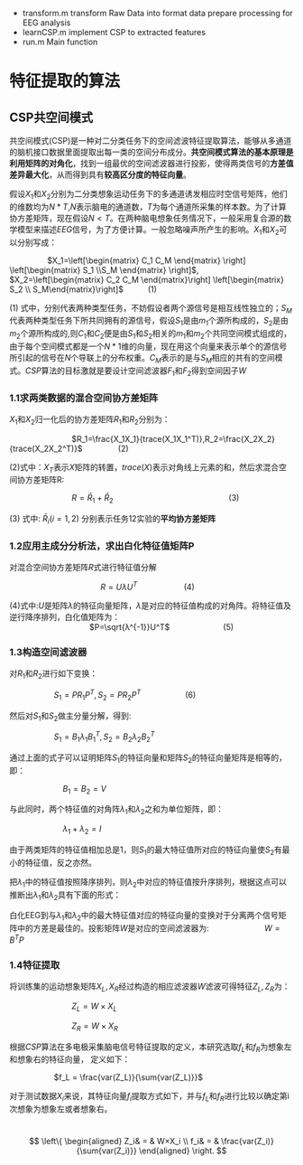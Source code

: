 - transform.m  transform Raw Data into format data prepare processing for EEG analysis
- learnCSP.m implement CSP to extracted features
- run.m  Main function


# 特征提取的算法

## CSP共空间模式

共空间模式(CSP)是一种对二分类任务下的空间滤波特征提取算法，能够从多通道的脑机接口数据里面提取出每一类的空间分布成分。**共空间模式算法的基本原理是利用矩阵的对角化**，找到一组最优的空间滤波器进行投影，使得两类信号的**方差值差异最大化**，从而得到具有**较高区分度的特征向量**。

  假设$X_1$和$X_2$分别为二分类想象运动任务下的多通道诱发相应时空信号矩阵，他们的维数均为$N*T$,*N*表示脑电的通道数，$T$为每个通道所采集的样本数。为了计算协方差矩阵，现在假设$N<T$。在两种脑电想象任务情况下，一般采用复合源的数学模型来描述$EEG$信号，为了方便计算。一般忽略噪声所产生的影响。$X_1$和$X_2$可以分别写成：

  &nbsp;&nbsp;&nbsp;&nbsp;&nbsp;&nbsp;&nbsp;&nbsp; &nbsp;&nbsp;&nbsp;&nbsp;&nbsp;&nbsp;&nbsp;&nbsp;$X_1=\left[\begin{matrix} C_1 C_M \end{matrix} \right] \left[\begin{matrix} S_1 \\S_M \end{matrix} \right]$, $X_2=\left[\begin{matrix} C_2 C_M \end{matrix}\right] \left[\begin{matrix} S_2 \\ S_M\end{matrix}\right]$ &nbsp;&nbsp;&nbsp;&nbsp;&nbsp;&nbsp;&nbsp;&nbsp;&nbsp; (1)



  $(1)$ 式中，分别代表两种类型任务，不妨假设者两个源信号是相互线性独立的；$S_M$代表两种类型任务下所共同拥有的源信号，假设$S_1$是由$m_1$个源所构成的，$S_2$是由$m_2$个源所构成的,则$C_1$和$C_2$便是由$S_1$和$S_2$相关的$m_1$和$m_2$个共同空间模式组成的，由于每个空间模式都是一个$N*1$维的向量，现在用这个向量来表示单个的源信号所引起的信号在$N$个导联上的分布权重。$C_M$表示的是与$S_M$相应的共有的空间模式。$CSP$算法的目标激就是要设计空间滤波器$F_1$和$F_2$得到空间因子$W$

  ###  1.1求两类数据的混合空间协方差矩阵
  $X_1$和$X_2$归一化后的协方差矩阵$R_1$和$R_2$分别为：

  &nbsp;&nbsp;&nbsp;&nbsp;&nbsp;&nbsp;&nbsp;&nbsp;&nbsp;&nbsp;&nbsp;&nbsp;&nbsp;&nbsp;&nbsp;&nbsp;&nbsp;&nbsp;&nbsp;&nbsp;&nbsp;&nbsp;&nbsp;&nbsp;&nbsp;&nbsp;&nbsp;&nbsp;$R_1=\frac{X_1X_1}{trace(X_1X_1^T)},R_2=\frac{X_2X_2}{trace(X_2X_2^T)}$&nbsp;&nbsp;&nbsp;&nbsp;&nbsp;&nbsp;&nbsp;&nbsp;&nbsp;&nbsp;&nbsp;&nbsp;&nbsp;&nbsp;&nbsp;&nbsp;$(2)$

  $(2)$式中：$X_T$表示$X$矩阵的转置，$trace(X)$表示对角线上元素的和，然后求混合空间协方差矩阵R:

  &nbsp;&nbsp;&nbsp;&nbsp;&nbsp;&nbsp;&nbsp;&nbsp;&nbsp;&nbsp;&nbsp;&nbsp;&nbsp;&nbsp;&nbsp;&nbsp;&nbsp;&nbsp;&nbsp;&nbsp;&nbsp;&nbsp;&nbsp;&nbsp;&nbsp;&nbsp;&nbsp;&nbsp;$R=\bar{R}_1+\bar{R}_2$&nbsp;&nbsp;&nbsp;&nbsp;&nbsp;&nbsp;&nbsp;&nbsp;&nbsp;&nbsp;&nbsp;&nbsp;&nbsp;&nbsp;&nbsp;&nbsp;&nbsp;&nbsp;&nbsp;&nbsp;&nbsp;&nbsp;&nbsp;&nbsp;&nbsp;&nbsp;&nbsp;&nbsp;&nbsp;&nbsp;&nbsp;&nbsp;&nbsp;&nbsp;&nbsp;&nbsp;&nbsp;&nbsp;&nbsp;&nbsp;&nbsp;&nbsp;&nbsp;&nbsp;&nbsp;&nbsp;&nbsp;&nbsp;&nbsp;&nbsp;&nbsp;&nbsp;$(3)$

$(3)$ 式中: $\bar{R}_i(i=1,2)$ 分别表示任务12实验的**平均协方差矩阵**

### 1.2应用主成分分析法，求出白化特征值矩阵P

对混合空间协方差矩阵$R$式进行特征值分解

&nbsp;&nbsp;&nbsp;&nbsp;&nbsp;&nbsp;&nbsp;&nbsp;&nbsp;&nbsp;&nbsp;&nbsp;&nbsp;&nbsp;&nbsp;&nbsp;&nbsp;&nbsp;&nbsp;&nbsp;&nbsp;&nbsp;&nbsp;&nbsp;&nbsp;&nbsp;&nbsp;&nbsp;&nbsp;&nbsp;&nbsp;&nbsp;&nbsp;&nbsp;&nbsp;&nbsp;&nbsp;&nbsp;&nbsp;&nbsp; $R=UλU^T$ &nbsp;&nbsp;&nbsp;&nbsp;&nbsp;&nbsp;&nbsp;&nbsp;&nbsp;&nbsp;&nbsp;&nbsp;&nbsp;&nbsp;&nbsp;&nbsp;&nbsp;&nbsp;&nbsp;&nbsp;$(4)$

$(4)$式中:$U$是矩阵$λ$的特征向量矩阵，$λ$是对应的特征值构成的对角阵。将特征值及逆行降序排列，白化值矩阵为：
&nbsp;&nbsp;&nbsp;&nbsp;&nbsp;&nbsp;&nbsp;&nbsp;&nbsp;&nbsp;&nbsp;&nbsp;&nbsp;&nbsp;&nbsp;&nbsp;&nbsp;&nbsp;&nbsp;&nbsp;&nbsp;&nbsp;&nbsp;&nbsp;&nbsp;&nbsp;&nbsp;&nbsp;&nbsp;&nbsp;&nbsp;&nbsp;&nbsp;&nbsp;&nbsp;&nbsp;$P=\sqrt{λ^{-1}}U^T$&nbsp;&nbsp;&nbsp;&nbsp;&nbsp;&nbsp;&nbsp;&nbsp;&nbsp;&nbsp;&nbsp;&nbsp;&nbsp;&nbsp;&nbsp;&nbsp;&nbsp;&nbsp;&nbsp;&nbsp;&nbsp;&nbsp;&nbsp;&nbsp;$(5)$

### 1.3构造空间滤波器

对$R_1$和$R_2$进行如下变换：

&nbsp;&nbsp;&nbsp;&nbsp;&nbsp;&nbsp;&nbsp;&nbsp;&nbsp;&nbsp;&nbsp;&nbsp;&nbsp;&nbsp;&nbsp;&nbsp;&nbsp;&nbsp;&nbsp;&nbsp;$S_1=PR_1P^T,S_2=PR_2P^T$&nbsp;&nbsp;&nbsp;&nbsp;&nbsp;&nbsp;&nbsp;&nbsp;&nbsp;&nbsp;&nbsp;&nbsp;&nbsp;&nbsp;&nbsp;&nbsp;&nbsp;&nbsp;&nbsp;&nbsp;$(6)$

然后对$S_1$和$S_2$做主分量分解，得到:

&nbsp;&nbsp;&nbsp;&nbsp;&nbsp;&nbsp;&nbsp;&nbsp;&nbsp;&nbsp;&nbsp;&nbsp;&nbsp;&nbsp;&nbsp;&nbsp;&nbsp;&nbsp;&nbsp;&nbsp;$S_1=B_1λ_1B_1^T,S_2=B_2λ_2B_2^T$

通过上面的式子可以证明矩阵$S_1$的特征向量和矩阵$S_2$的特征向量矩阵是相等的，即：

&nbsp;&nbsp;&nbsp;&nbsp;&nbsp;&nbsp;&nbsp;&nbsp;&nbsp;&nbsp;&nbsp;&nbsp;&nbsp;&nbsp;&nbsp;&nbsp;&nbsp;&nbsp;&nbsp;&nbsp;&nbsp;&nbsp;&nbsp;&nbsp;$B_1=B_2=V$&nbsp;&nbsp;&nbsp;&nbsp;&nbsp;&nbsp;&nbsp;&nbsp;&nbsp;&nbsp;&nbsp;&nbsp;&nbsp;&nbsp;&nbsp;&nbsp;&nbsp;&nbsp;&nbsp;&nbsp;

与此同时，两个特征值的对角阵$λ_1$和$λ_2$之和为单位矩阵，即：

&nbsp;&nbsp;&nbsp;&nbsp;&nbsp;&nbsp;&nbsp;&nbsp;&nbsp;&nbsp;&nbsp;&nbsp;&nbsp;&nbsp;&nbsp;&nbsp;&nbsp;&nbsp;&nbsp;&nbsp;&nbsp;&nbsp;&nbsp;&nbsp;$λ_1+λ_2=I$

由于两类矩阵的特征值相加总是1，则$S_1$的最大特征值所对应的特征向量使$S_2$有最小的特征值，反之亦然。

把$λ_1$中的特征值按照降序排列，则$λ_2$中对应的特征值按升序排列，根据这点可以推断出$λ_1$和$λ_2$具有下面的形式：


白化EEG到与$λ_1$和$λ_2$中的最大特征值对应的特征向量的变换对于分离两个信号矩阵中的方差是最佳的。投影矩阵$W$是对应的空间滤波器为:
&nbsp;&nbsp;&nbsp;&nbsp;&nbsp;&nbsp;&nbsp;&nbsp;&nbsp;&nbsp;&nbsp;&nbsp;&nbsp;&nbsp;&nbsp;&nbsp;&nbsp;&nbsp;&nbsp;&nbsp;&nbsp;&nbsp;&nbsp;&nbsp;$W=B^TP$


### 1.4特征提取

将训练集的运动想象矩阵$X_L,X_R$经过构造的相应滤波器$W$滤波可得特征$Z_L,Z_R$为：

&nbsp;&nbsp;&nbsp;&nbsp;&nbsp;&nbsp;&nbsp;&nbsp;&nbsp;&nbsp;&nbsp;&nbsp;&nbsp;&nbsp;&nbsp;&nbsp;&nbsp;&nbsp;&nbsp;&nbsp;&nbsp;&nbsp;&nbsp;&nbsp;&nbsp;&nbsp;&nbsp;&nbsp;$Z_L=W×X_L$&nbsp;&nbsp;&nbsp;&nbsp;&nbsp;&nbsp;&nbsp;&nbsp;&nbsp;&nbsp;&nbsp;&nbsp;

&nbsp;&nbsp;&nbsp;&nbsp;&nbsp;&nbsp;&nbsp;&nbsp;&nbsp;&nbsp;&nbsp;&nbsp;&nbsp;&nbsp;&nbsp;&nbsp;&nbsp;&nbsp;&nbsp;&nbsp;&nbsp;&nbsp;&nbsp;&nbsp;&nbsp;&nbsp;&nbsp;&nbsp;$Z_R=W×X_R$&nbsp;&nbsp;&nbsp;&nbsp;&nbsp;&nbsp;&nbsp;&nbsp;&nbsp;&nbsp;&nbsp;&nbsp;&nbsp;&nbsp;&nbsp;&nbsp;

根据$CSP$算法在多电极采集脑电信号特征提取的定义，本研究选取$f_L$和$f_R$为想象左和想象右的特征向量，
定义如下：

&nbsp;&nbsp;&nbsp;&nbsp;&nbsp;&nbsp;&nbsp;&nbsp;&nbsp;&nbsp;&nbsp;&nbsp;&nbsp;&nbsp;&nbsp;&nbsp;&nbsp;&nbsp;&nbsp;&nbsp;$f_L = \frac{var(Z_L)}{\sum{var(Z_L)}}$

对于测试数据$X_i$来说，其特征向量$f_i$提取方式如下，并与$f_L$和$f_R$进行比较以确定第i次想象为想象左或者想象右。

&nbsp;&nbsp;&nbsp;&nbsp;&nbsp;&nbsp;&nbsp;&nbsp;
$$
\left\{
  \begin{aligned}
  Z_i& = & W×X_i \\
  f_i& = & \frac{var(Z_i)}{\sum{var(Z_i)}}
\end{aligned}
\right.
$$

